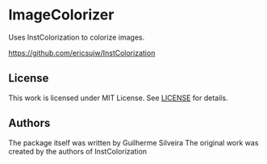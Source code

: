 # ImageColorizer

Uses InstColorization to colorize images.

https://github.com/ericsujw/InstColorization

## License
This work is licensed under MIT License. See [LICENSE](LICENSE) for details. 

## Authors

The package itself was written by Guilherme Silveira
The original work was created by the authors of InstColorization